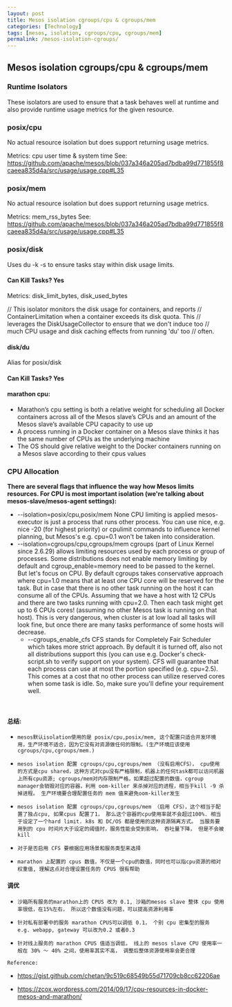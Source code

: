 ```yaml
---
layout: post
title: Mesos isolation cgroups/cpu & cgroups/mem
categories: [Technology]
tags: [mesos, isolation, cgroups/cpu, cgroups/mem]
permalink: /mesos-isolation-cgroups/
---
```



<!--excerpt-->


## Mesos isolation cgroups/cpu & cgroups/mem


### Runtime Isolators

These isolators are used to ensure that a task behaves well at runtime and also provide runtime usage metrics for the given resource.

### posix/cpu

No actual resource isolation but does support returning usage metrics.

Metrics: cpu user time & system time See: https://github.com/apache/mesos/blob/037a346a205ad7bdba99d771855f8caeea835d4a/src/usage/usage.cpp#L35

### posix/mem

No actual resource isolation but does support returning usage metrics.

Metrics: mem_rss_bytes See: https://github.com/apache/mesos/blob/037a346a205ad7bdba99d771855f8caeea835d4a/src/usage/usage.cpp#L35

### posix/disk

Uses du -k -s to ensure tasks stay within disk usage limits.

#### Can Kill Tasks? Yes

Metrics: disk_limit_bytes, disk_used_bytes

// This isolator monitors the disk usage for containers, and reports
// ContainerLimitation when a container exceeds its disk quota. This
// leverages the DiskUsageCollector to ensure that we don't induce too
// much CPU usage and disk caching effects from running 'du' too
// often.
#### disk/du

Alias for posix/disk

#### Can Kill Tasks? Yes


#### **marathon cpu:**

* Marathon’s cpu setting is both a relative weight for scheduling all Docker containers across all of the Mesos slave’s CPUs and an amount of the Mesos slave’s available CPU capacity to use up
* A process running in a Docker container on a Mesos slave thinks it has the same number of CPUs as the underlying machine
* The OS should give relative weight to the Docker containers running on a Mesos slave according to their cpus values


### CPU Allocation


**There are several flags that influence the way how Mesos limits resources. For CPU is most important isolation (we're talking about mesos-slave/mesos-agent settings):**

* --isolation=posix/cpu,posix/mem None CPU limiting is applied mesos-executor is just a process that runs other process. You can use nice, e.g. nice -20 (for highest priority) or cpulimit commands to influence kernel planning, but Mesos's e.g. cpu=0.1 won't be taken into consideration.
* --isolation=cgroups/cpu,cgroups/mem cgroups (part of Linux Kernel since 2.6.29) allows limiting resources used by each process or group of processes. Some distributions does not enable memory limiting by default and cgroup_enable=memory need to be passed to the kernel. But let's focus on CPU. By default cgroups takes conservative approach where cpu=1.0 means that at least one CPU core will be reserved for the task. But in case that there is no other task running on the host it can consume all of the CPUs. Assuming that we have a host with 12 CPUs and there are two tasks running with cpu=2.0. Then each task might get up to 6 CPUs cores! (assuming no other Mesos task is running on that host). This is very dangerous, when cluster is at low load all tasks will look fine, but once there are many tasks performance of some hosts will decrease.
  * --cgroups_enable_cfs CFS stands for Completely Fair Scheduler which takes more strict approach. By default it is turned off, also not all distributions support this (you can use e.g. Docker's check-script.sh to verify support on your system). CFS will guarantee that each process can use at most the portion specified (e.g. cpu=2.5). This comes at a cost that no other process can utilize reserved cores when some task is idle. So, make sure you'll define your requirement well.

<br />


#### 总结:


  * `mesos默认isolation使用的是 posix/cpu,posix/mem, 这个配置只适合开发环境用，生产环境不适合，因为它没有对资源做任何的限制。(生产环境应该使用 cgroups/cpu,cgroups/mem.) `
  
  * `mesos isolation 配置 cgroups/cpu,cgroups/mem （没有启用CFS）， cpu使用的方式是cpu shared，这种方式对cpu没有严格限制，机器上的任何task都可以访问机器上所有cpu资源; cgroups/mem对内存限制严格，如果超过配置的数值，cgroup manager会销毁对应的容器，利用 oom-killer 来杀掉对应的进程，相当于kill -9 杀掉进程。 生产环境要合理配置任务的 mem 值来避免oom-killer发生`
  
  * `mesos isolation 配置 cgroups/cpu,cgroups/mem （启用 CFS），这个相当于配置了独占cpu, 如果cpus 配置了1， 那么这个容器的cpu使用率就不会超过100%. 相当于设定了一个hard limit. k8s 和 DC/OS 都是使用的这种资源隔离方式。 当服务要用到的 cpu 时间片大于设定的阈值时，服务性能会受到影响， 吞吐量下降， 但是不会被 kill`  
  
  * `对于是否启用 CFS 要根据应用场景和服务类型来选择`

  * `marathon 上配置的 cpus 数值，不仅是一个cpu的数值，同时也可以指cpu资源的相对权重值, 理解这点对合理设置任务的 CPUS 很有帮助`


#### 调优

 * `沙箱所有服务的marathon上的 CPUS 改为 0.1, 沙箱的mesos slave 整体 cpu 使用率很低，在15%左右， 所以这个数值没有问题，可以提高资源利用率`
 
 * `针对私有部署中的服务 marathon CPUS可以调低 0.1， 个别 cpu 密集型的服务 e.g. webapp, gateway 可以改为0.2 或者0.3`

* `针对线上服务的 marathon CPUS 值适当调低， 线上的 mesos slave CPU 使用率一般在 30% ～ 40% 之间，使用率其实不高， 调整后整体资源使用率会更合理`

`Reference:`

   * https://gist.github.com/chetan/9c519c68549b55d71709cb8cc62206ae
  
   *  https://zcox.wordpress.com/2014/09/17/cpu-resources-in-docker-mesos-and-marathon/



